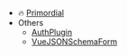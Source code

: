 * :fire: [Primordial](/primordial.md)
* Others
  * [AuthPlugin](/authplugin.md)
  * [VueJSONSchemaForm](/vuejsonschemaform.md)

